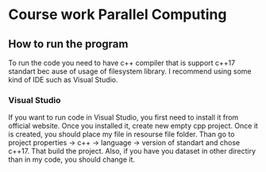 # Course work Parallel Computing
## How to run the program
To run the code you need to have c++ compiler that is support c++17 standart bec
ause of usage of filesystem library. I recommend using some kind of IDE such as
Visual Studio.
### Visual Studio
If you want to run code in Visual Studio, you first need to install it from official website. Once you installed it, create new empty cpp project. Once it is created, you should place my file in resourse file folder. Than go to project properties -> c++ -> language -> version of standart and chose c++17. That build the project. Also, if you have you dataset in other directiry than in my code, you should change it.

